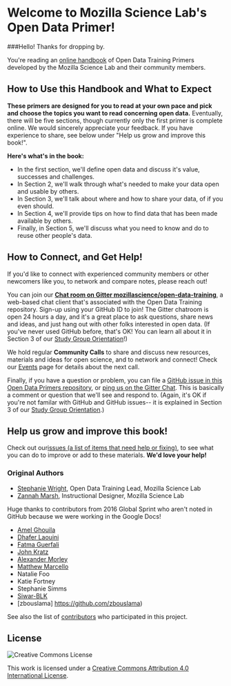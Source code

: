 # Welcome to Mozilla Science Lab's Open Data Primer! 

###Hello! Thanks for dropping by.

You're reading an [online handbook](https://mozillascience.github.io/open-data-primers/) of Open Data Training Primers developed by the Mozilla Science Lab and their community members.  

## How to Use this Handbook and What to Expect

**These primers are designed for you to read at your own pace and pick and choose the topics you want to read concerning open data.** Eventually, there will be five sections, though currently only the first primer is complete online.  We would sincerely appreciate your feedback.  If you have experience to share, see below under "Help us grow and improve this book!".

**Here's what's in the book:** 
* In the first section, we'll define open data and discuss it's value, successes and challenges. 
* In Section 2, we'll walk through what's needed to make your data open and usable by others. 
* In Section 3, we'll talk about where and how to share your data, of if you even should. 
* In Section 4, we'll provide tips on how to find data that has been made available by others. 
* Finally, in Section 5, we'll discuss what you need to know and do to reuse other people's data.

## How to Connect, and Get Help!
If you'd like to connect with experienced community members or other newcomers like you, to network and compare notes, please reach out!

You can join our **[Chat room on Gitter mozillascience/open-data-training](https://gitter.im/mozillascience/open-data-training)**, a web-based chat client that's associated with the Open Data Training repository. Sign-up using your GitHub ID to join! The Gitter chatroom is open 24 hours a day, and it's a great place to ask questions, share news and ideas, and just hang out with other folks interested in open data. (If you've never used GitHub before, that's OK! You can learn all about it in Section 3 of our [Study Group Orientation](https://mozillascience.github.io/study-group-onboarding/index.html)!)

We hold regular **Community Calls** to share and discuss new resources, materials and ideas for open science, and to network and connect!  Check our [Events](https://science.mozilla.org/programs/events) page for details about the next call.

Finally, if you have a question or problem, you can file a [GitHub issue in this Open Data Primers repository](https://github.com/mozillascience/open-data-primers/issues), or [ping us on the Gitter Chat](https://gitter.im/mozillascience/open-data-training). This is basically a comment or question that we'll see and respond to. (Again, it's OK if you're not familar with GitHub and GitHub issues-- it is explained in Section 3 of our [Study Group Orientation](https://mozillascience.github.io/study-group-onboarding/index.html).)

## Help us grow and improve this book!
Check out our[issues (a list of items that need help or fixing)](https://github.com/mozillascience/open-data-primers/issues), to see what you can do to improve or add to these materials. **We'd love your help!**

### Original Authors
* [Stephanie Wright](https://github.com/stephwright), Open Data Training Lead, Mozilla Science Lab
* [Zannah Marsh](https://github.com/zee-moz), Instructional Designer, Mozilla Science Lab

Huge thanks to contributors from 2016 Global Sprint who aren't noted in GitHub because we were working in the Google Docs!
* [Amel Ghouila](https://github.com/amelgh)
* [Dhafer Laouini](https://github.com/Dhaferl)
* [Fatma Guerfali](https://github.com/FatmaZG)
* [John Kratz](https://github.com/JEK-III)
* [Alexander Morley](https://github.com/alexmorley)
* [Matthew Marcello](https://github.com/mmarcello)
* Natalie Foo
* Katie Fortney
* Stephanie Simms
* [Siwar-BLK](https://github.com/Siwar-BLK)
* [zbouslama] https://github.com/zbouslama)

See also the list of [contributors](https://github.com/mozillascience/open-data-primers/graphs/contributors) who participated in this project.

## License
![Creative Commons License](https://i.creativecommons.org/l/by/4.0/88x31.png)

This work is licensed under a [Creative Commons Attribution 4.0 International License](http://creativecommons.org/licenses/by/4.0/).
